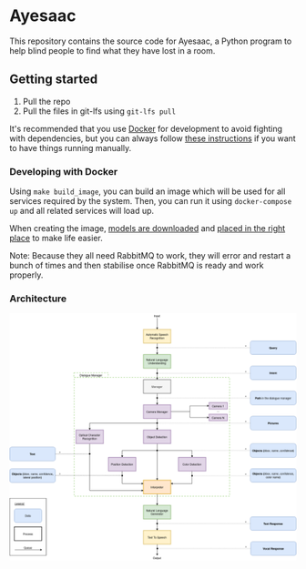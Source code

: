 # Ayesaac

This repository contains the source code for Ayesaac, a Python program to help blind people to find what they have lost in a room.

## Getting started

1. Pull the repo
1. Pull the files in git-lfs using `git-lfs pull`

It's recommended that you use [Docker](https://docker.com) for development to avoid fighting with dependencies, but you can always follow [these instructions](https://github.com/Aye-saac/aye-saac/wiki/Installing-things) if you want to have things running manually.

### Developing with Docker

Using `make build_image`, you can build an image which will be used for all services required by the system. Then, you can run it using `docker-compose up` and all related services will load up.

When creating the image, [models are downloaded](https://github.com/Aye-saac/aye-saac/blob/1163ff751be4800925af5ee39e1d84f858be9ea5/Dockerfile#L47) and [placed in the right place](https://github.com/Aye-saac/aye-saac/blob/1163ff751be4800925af5ee39e1d84f858be9ea5/Dockerfile#L69) to make life easier.

Note: Because they all need RabbitMQ to work, they will error and restart a bunch of times and then stabilise once RabbitMQ is ready and work properly.

### Architecture

![](docs/diagram_aye-saac_v3.png)
